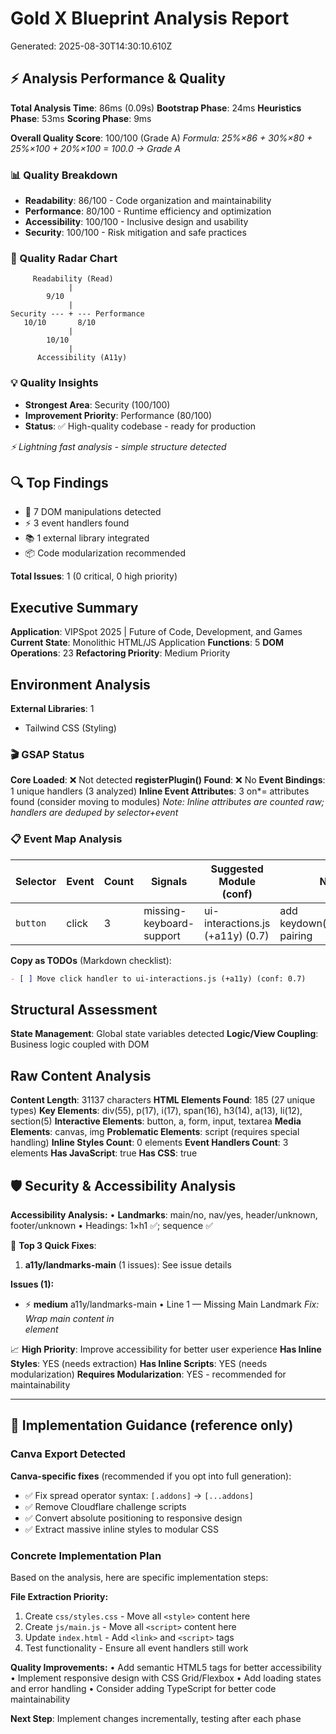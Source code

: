 # Gold X Blueprint Analysis Report
Generated: 2025-08-30T14:30:10.610Z

## ⚡ Analysis Performance & Quality
**Total Analysis Time**: 86ms (0.09s)
**Bootstrap Phase**: 24ms
**Heuristics Phase**: 53ms
**Scoring Phase**: 9ms

**Overall Quality Score**: 100/100 (Grade A)
*Formula: 25%×86 + 30%×80 + 25%×100 + 20%×100 = 100.0 → Grade A*

### 📊 Quality Breakdown
- **Readability**: 86/100 - Code organization and maintainability
- **Performance**: 80/100 - Runtime efficiency and optimization
- **Accessibility**: 100/100 - Inclusive design and usability
- **Security**: 100/100 - Risk mitigation and safe practices

### 🎯 Quality Radar Chart
```
     Readability (Read)    
             |
        9/10
             |
Security --- + --- Performance
   10/10       8/10
             |
        10/10
             |
      Accessibility (A11y)   
```

### 💡 Quality Insights
- **Strongest Area**: Security (100/100)
- **Improvement Priority**: Performance (80/100)
- **Status**: ✅ High-quality codebase - ready for production

*⚡ Lightning fast analysis - simple structure detected*

## 🔍 Top Findings

- 🔧 7 DOM manipulations detected
- ⚡ 3 event handlers found
- 📚 1 external library integrated
- 📦 Code modularization recommended

**Total Issues**: 1 (0 critical, 0 high priority)

## Executive Summary
**Application**: VIPSpot 2025 | Future of Code, Development, and Games
**Current State**: Monolithic HTML/JS Application
**Functions**: 5
**DOM Operations**: 23
**Refactoring Priority**: Medium Priority

## Environment Analysis
**External Libraries**: 1
- Tailwind CSS (Styling)

### 🎬 GSAP Status
**Core Loaded**: ❌ Not detected
**registerPlugin() Found**: ❌ No
**Event Bindings**: 1 unique handlers (3 analyzed)
**Inline Event Attributes**: 3 on*= attributes found (consider moving to modules)
   *Note: Inline attributes are counted raw; handlers are deduped by selector+event*

### 📋 Event Map Analysis
| Selector | Event | Count | Signals | Suggested Module (conf) | Notes |
|----------|-------|-------|---------|-------------------------|-------|
| `button` | click | 3 | missing-keyboard-support | ui-interactions.js (+a11y) (0.7) | add keydown(Enter/Space) pairing |

**Copy as TODOs** (Markdown checklist):
```markdown
- [ ] Move click handler to ui-interactions.js (+a11y) (conf: 0.7)
```


## Structural Assessment
**State Management**: Global state variables detected
**Logic/View Coupling**: Business logic coupled with DOM

## Raw Content Analysis
**Content Length**: 31137 characters
**HTML Elements Found**: 185 (27 unique types)
**Key Elements**: div(55), p(17), i(17), span(16), h3(14), a(13), li(12), section(5)
**Interactive Elements**: button, a, form, input, textarea
**Media Elements**: canvas, img
**Problematic Elements**: script (requires special handling)
**Inline Styles Count**: 0 elements
**Event Handlers Count**: 3 elements
**Has JavaScript**: true
**Has CSS**: true

## 🛡️ Security & Accessibility Analysis
**Accessibility Analysis:**
• **Landmarks**: main/no, nav/yes, header/unknown, footer/unknown
• Headings: 1×h1 ✅; sequence ✅

🔧 **Top 3 Quick Fixes**:
  1. **a11y/landmarks-main** (1 issues): See issue details

**Issues (1):**
- ⚡ **medium** a11y/landmarks-main • Line 1 — Missing Main Landmark *Fix: Wrap main content in <main> element*

📈 **High Priority**: Improve accessibility for better user experience
**Has Inline Styles**: YES (needs extraction)
**Has Inline Scripts**: YES (needs modularization)
**Requires Modularization**: YES - recommended for maintainability

---
## 🎯 Implementation Guidance (reference only)
### Canva Export Detected
**Canva-specific fixes** (recommended if you opt into full generation):
- ✅ Fix spread operator syntax: `[.addons]` → `[...addons]`
- ✅ Remove Cloudflare challenge scripts
- ✅ Convert absolute positioning to responsive design
- ✅ Extract massive inline styles to modular CSS

### Concrete Implementation Plan
Based on the analysis, here are specific implementation steps:

**File Extraction Priority:**
1. Create `css/styles.css` - Move all `<style>` content here
2. Create `js/main.js` - Move all `<script>` content here
3. Update `index.html` - Add `<link>` and `<script>` tags
4. Test functionality - Ensure all event handlers still work

**Quality Improvements:**
• Add semantic HTML5 tags for better accessibility
• Implement responsive design with CSS Grid/Flexbox
• Add loading states and error handling
• Consider adding TypeScript for better code maintainability

**Next Step**: Implement changes incrementally, testing after each phase